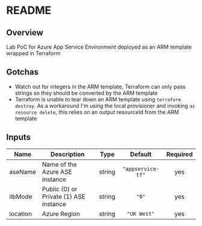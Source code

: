 # README

## Overview

Lab PoC for Azure App Service Environment deployed as an ARM template wrapped in Terraform

## Gotchas

- Watch out for integers in the ARM template, Terraform can only pass strings so they should be converted by the ARM template
- Terraform is unable to tear down an ARM template using `terraform destroy`. As a workaround I'm using the local provisioner and invoking `az resource delete`, this relies on an output resourceId from the ARM template

<!-- BEGINNING OF PRE-COMMIT-TERRAFORM DOCS HOOK -->

## Inputs

| Name     | Description                            |  Type  |      Default      | Required |
| -------- | -------------------------------------- | :----: | :---------------: | :------: |
| aseName  | Name of the Azure ASE instance         | string | `"appservice-tf"` |   yes    |
| ilbMode  | Public (0) or Private (1) ASE instance | string |       `"0"`       |   yes    |
| location | Azure Region                           | string |    `"UK West"`    |   yes    |

<!-- END OF PRE-COMMIT-TERRAFORM DOCS HOOK -->
